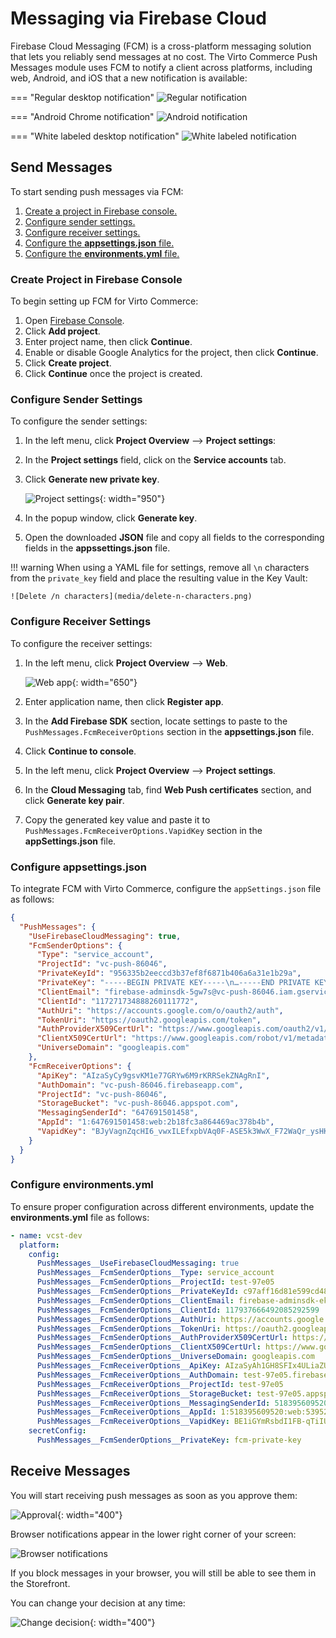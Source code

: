 # Messaging via Firebase Cloud

Firebase Cloud Messaging (FCM) is a cross-platform messaging solution that lets you reliably send messages at no cost. The Virto Commerce Push Messages module uses FCM to notify a client across platforms, including web, Android, and iOS that a new notification is available:

=== "Regular desktop notification"
    ![Regular notification](media/regular-desktop-notification.gif)


=== "Android Chrome notification"
    ![Android notification](media/android-chrome-notification.png)


=== "White labeled desktop notification"
    ![White labeled notification](media/white-labeling-icon.gif)


## Send Messages

To start sending push messages via FCM:

1. [Create a project in Firebase console.](firebase-cloud-messaging.md#create-project-in-firebase-console)
1. [Configure sender settings.](firebase-cloud-messaging.md#configure-sender-settings)
1. [Configure receiver settings.](firebase-cloud-messaging.md#configure-receiver-settings)
1. [Configure the **appsettings.json** file.](firebase-cloud-messaging.md#configure-appsettingsjson)
1. [Configure the **environments.yml** file.](firebase-cloud-messaging.md#configure-environmentsyml)

### Create Project in Firebase Console

To begin setting up FCM for Virto Commerce:

1. Open [Firebase Console](https://console.firebase.google.com/).
1. Click **Add project**.
1. Enter project name, then click **Continue**.
1. Enable or disable Google Analytics for the project, then click **Continue**.
1. Click **Create project**.
1. Click **Continue** once the project is created.

### Configure Sender Settings

To configure the sender settings:

1. In the left menu, click **Project Overview** --> **Project settings**:
1. In the **Project settings** field, click on the **Service accounts** tab.
1. Click **Generate new private key**.

    ![Project settings](media/project-settings.png){: width="950"}

1. In the popup window, click **Generate key**.
1. Open the downloaded **JSON** file and copy all fields to the corresponding fields in the **appssettings.json** file.

!!! warning
    When using a YAML file for settings, remove all `\n` characters from the `private_key` field and place the resulting value in the Key Vault:

    ![Delete /n characters](media/delete-n-characters.png)


### Configure Receiver Settings

To configure the receiver settings:

1. In the left menu, click **Project Overview** --> **Web**.

    ![Web app](media/add-web-app.png){: width="650"}

1. Enter application name, then click **Register app**.
1. In the **Add Firebase SDK** section, locate settings to paste to the `PushMessages.FcmReceiverOptions` section in the **appsettings.json** file.
1. Click **Continue to console**.
1. In the left menu, click **Project Overview** --> **Project settings**.
1. In the **Cloud Messaging** tab, find **Web Push certificates** section, and click **Generate key pair**.
1. Copy the generated key value and paste it to `PushMessages.FcmReceiverOptions.VapidKey` section in  the **appSettings.json** file.

### Configure appsettings.json

To integrate FCM with Virto Commerce, configure the `appSettings.json` file as follows:

```json
{
  "PushMessages": {
    "UseFirebaseCloudMessaging": true,
    "FcmSenderOptions": {
      "Type": "service_account",
      "ProjectId": "vc-push-86046",
      "PrivateKeyId": "956335b2eeccd3b37ef8f6871b406a6a31e1b29a",
      "PrivateKey": "-----BEGIN PRIVATE KEY-----\n…-----END PRIVATE KEY-----\n",
      "ClientEmail": "firebase-adminsdk-5gw7s@vc-push-86046.iam.gserviceaccount.com",
      "ClientId": "117271734888260111772",
      "AuthUri": "https://accounts.google.com/o/oauth2/auth",
      "TokenUri": "https://oauth2.googleapis.com/token",
      "AuthProviderX509CertUrl": "https://www.googleapis.com/oauth2/v1/certs",
      "ClientX509CertUrl": "https://www.googleapis.com/robot/v1/metadata/x509/firebase-adminsdk-5gw7s%40vc-push-86046.iam.gserviceaccount.com",
      "UniverseDomain": "googleapis.com"
    },
    "FcmReceiverOptions": {
      "ApiKey": "AIzaSyCy9gsvKM1e77GRYw6M9rKRRSekZNAgRnI",
      "AuthDomain": "vc-push-86046.firebaseapp.com",
      "ProjectId": "vc-push-86046",
      "StorageBucket": "vc-push-86046.appspot.com",
      "MessagingSenderId": "647691501458",
      "AppId": "1:647691501458:web:2b18fc3a864469ac378b4b",
      "VapidKey": "BJyVagnZqcHI6_vwxILEfxpbVAq0F-ASE5k3WwX_F72WaQr_ysHKqhH5-8yWfUhNs9oecGcOy8kJ_m4b-OXrNFs"
    }
  }
}
```

### Configure environments.yml

To ensure proper configuration across different environments, update the **environments.yml** file as follows:

```yaml
- name: vcst-dev
  platform:
    config:
      PushMessages__UseFirebaseCloudMessaging: true
      PushMessages__FcmSenderOptions__Type: service_account
      PushMessages__FcmSenderOptions__ProjectId: test-97e05
      PushMessages__FcmSenderOptions__PrivateKeyId: c97aff16d81e599cd48bdb63d5f7700a4daa1e99
      PushMessages__FcmSenderOptions__ClientEmail: firebase-adminsdk-ekgb8@test-97e05.iam.gserviceaccount.com
      PushMessages__FcmSenderOptions__ClientId: 117937666492085292599
      PushMessages__FcmSenderOptions__AuthUri: https://accounts.google.com/o/oauth2/auth
      PushMessages__FcmSenderOptions__TokenUri: https://oauth2.googleapis.com/token
      PushMessages__FcmSenderOptions__AuthProviderX509CertUrl: https://www.googleapis.com/oauth2/v1/certs
      PushMessages__FcmSenderOptions__ClientX509CertUrl: https://www.googleapis.com/robot/v1/metadata/x509/firebase-adminsdk-ekgb8%40test-97e05.iam.gserviceaccount.com
      PushMessages__FcmSenderOptions__UniverseDomain: googleapis.com
      PushMessages__FcmReceiverOptions__ApiKey: AIzaSyAh1GH8SFIx4ULiaZUNZRnxNNM2jFLGdaE
      PushMessages__FcmReceiverOptions__AuthDomain: test-97e05.firebaseapp.com
      PushMessages__FcmReceiverOptions__ProjectId: test-97e05
      PushMessages__FcmReceiverOptions__StorageBucket: test-97e05.appspot.com
      PushMessages__FcmReceiverOptions__MessagingSenderId: 518395609520
      PushMessages__FcmReceiverOptions__AppId: 1:518395609520:web:53952423cba605aa771675
      PushMessages__FcmReceiverOptions__VapidKey: BE1iGYmRsbdI1FB-qTiIUvGrWvC91GCfnXSHtfzcPLgXfQ28fbpKFlD8YlbI7w-aHVepW3Ih17oRB53ceYNaM6k
    secretConfig:
      PushMessages__FcmSenderOptions__PrivateKey: fcm-private-key
```

## Receive Messages

You will start receiving push messages as soon as you approve them:

![Approval](media/allow-block.png){: width="400"}

Browser notifications appear in the lower right corner of your screen:

![Browser notifications](media/browser-notifications.png)

If you block messages in your browser, you will still be able to see them in the Storefront.

You can change your decision at any time:

![Change decision](media/change-decision.png){: width="400"}

